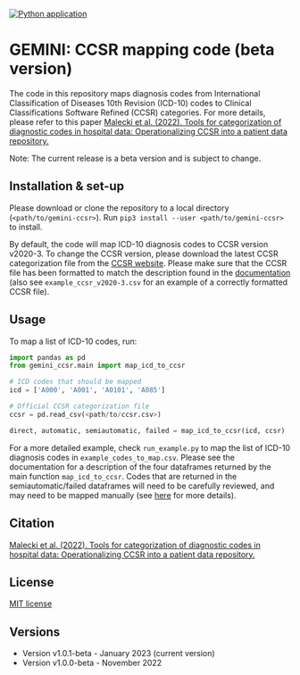 [![Python application](https://github.com/GEMINI-Medicine/gemini-ccsr/actions/workflows/python-app.yml/badge.svg)](https://github.com/GEMINI-Medicine/gemini-ccsr/actions/workflows/python-app.yml)

# GEMINI: CCSR mapping code (beta version)

The code in this repository maps diagnosis codes from International Classification of Diseases 10th Revision (ICD-10) codes to Clinical Classifications Software Refined (CCSR) categories. For more details, please refer to this paper [Malecki et al. (2022). Tools for categorization of diagnostic codes in hospital data: Operationalizing CCSR into a patient data repository.](https://medrxiv.org/cgi/content/short/2022.11.29.22282888v1)

Note: The current release is a beta version and is subject to change. 

## Installation & set-up

Please download or clone the repository to a local directory (`<path/to/gemini-ccsr>`). Run `pip3 install --user <path/to/gemini-ccsr>` to install.

By default, the code will map ICD-10 diagnosis codes to CCSR version v2020-3. To change the CCSR version, please download the latest CCSR categorization file from the [CCSR website](https://www.hcup-us.ahrq.gov/toolssoftware/ccsr/dxccsr.jsp). Please make sure that the CCSR file has been formatted to match the description found in the [documentation](https://github.com/GEMINI-Medicine/gemini-ccsr/blob/master/docs/build/html/index.html) (also see `example_ccsr_v2020-3.csv` for an example of a correctly formatted CCSR file).

## Usage

To map a list of ICD-10 codes, run:

```python
import pandas as pd
from gemini_ccsr.main import map_icd_to_ccsr

# ICD codes that should be mapped
icd = ['A000', 'A001', 'A0101', 'A085']

# Official CCSR categorization file
ccsr = pd.read_csv(<path/to/ccsr.csv>)

direct, automatic, semiautomatic, failed = map_icd_to_ccsr(icd, ccsr)
```

For a more detailed example, check `run_example.py` to map the list of ICD-10 diagnosis codes in `example_codes_to_map.csv`. Please see the documentation for a description of the four dataframes returned by the main function `map_icd_to_ccsr`. Codes that are returned in the semiautomatic/failed dataframes will need to be carefully reviewed, and may need to be mapped manually (see [here](https://medrxiv.org/cgi/content/short/2022.11.29.22282888v1) for more details). 


## Citation

[Malecki et al. (2022). Tools for categorization of diagnostic codes in hospital data: Operationalizing CCSR into a patient data repository.](https://medrxiv.org/cgi/content/short/2022.11.29.22282888v1)

## License
[MIT license](https://github.com/GEMINI-Medicine/gemini-ccsr/blob/master/LICENSE)

## Versions
+ Version v1.0.1-beta - January 2023 (current version)
+ Version v1.0.0-beta - November 2022
